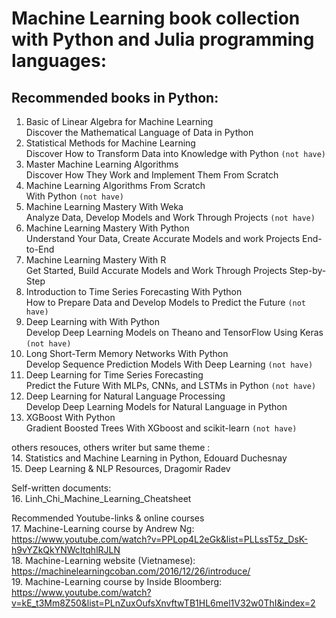 # Machine Learning book collection with Python and Julia programming languages: 

## Recommended books in Python: 

1. Basic of Linear Algebra for Machine Learning \
Discover the Mathematical Language of Data in Python 
2. Statistical Methods for Machine Learning \
Discover How to Transform Data into Knowledge with Python `(not have)`
3. Master Machine Learning Algorithms \
Discover How They Work and Implement Them From Scratch
4. Machine Learning Algorithms From Scratch \
With Python `(not have)`
5. Machine Learning Mastery With Weka \
Analyze Data, Develop Models and Work Through Projects `(not have)`
6. Machine Learning Mastery With Python \
Understand Your Data, Create Accurate Models and work Projects End-to-End
7. Machine Learning Mastery With R \
Get Started, Build Accurate Models and Work Through Projects Step-by-Step
8. Introduction to Time Series Forecasting With Python \
How to Prepare Data and Develop Models to Predict the Future `(not have)`
9. Deep Learning with With Python \
Develop Deep Learning Models on Theano and TensorFlow Using Keras `(not have)`
10. Long Short-Term Memory Networks With Python \
Develop Sequence Prediction Models With Deep Learning `(not have)`
11. Deep Learning for Time Series Forecasting \
Predict the Future With MLPs, CNNs, and LSTMs in Python `(not have)`
12. Deep Learning for Natural Language Processing \
Develop Deep Learning Models for Natural Language in Python
13. XGBoost With Python \
Gradient Boosted Trees With XGboost and scikit-learn `(not have)`

others resouces, others writer but same theme :\
14. Statistics and Machine Learning in Python, Edouard Duchesnay\
15. Deep Learning & NLP Resources, Dragomir Radev

Self-written documents: \
16. Linh_Chi_Machine_Learning_Cheatsheet

Recommended Youtube-links & online courses\
17. Machine-Learning course by Andrew Ng: https://www.youtube.com/watch?v=PPLop4L2eGk&list=PLLssT5z_DsK-h9vYZkQkYNWcItqhlRJLN \
18. Machine-Learning website (Vietnamese): https://machinelearningcoban.com/2016/12/26/introduce/ \
19. Machine-Learning course by Inside Bloomberg: https://www.youtube.com/watch?v=kE_t3Mm8Z50&list=PLnZuxOufsXnvftwTB1HL6mel1V32w0ThI&index=2
